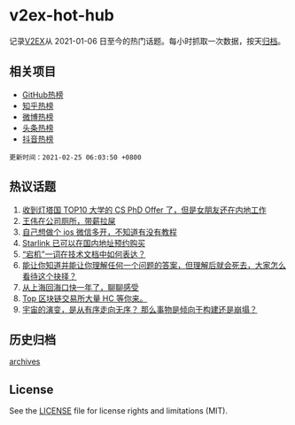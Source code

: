 # v2ex-hot-hub

 记录[V2EX](https://www.v2ex.com/)从 2021-01-06 日至今的热门话题。每小时抓取一次数据，按天[归档](archives)。
 
 ## 相关项目

- [GitHub热榜](https://github.com/lonnyzhang423/github-hot-hub)
- [知乎热榜](https://github.com/lonnyzhang423/zhihu-hot-hub)
- [微博热榜](https://github.com/lonnyzhang423/weibo-hot-hub)
- [头条热榜](https://github.com/lonnyzhang423/toutiao-hot-hub)
- [抖音热榜](https://github.com/lonnyzhang423/douyin-hot-hub)


 `更新时间：2021-02-25 06:03:50 +0800`

## 热议话题

1. [收到灯塔国 TOP10 大学的 CS PhD Offer 了，但是女朋友还在内地工作](https://www.v2ex.com/t/755750)
1. [王伟在公司厕所，带薪拉屎](https://www.v2ex.com/t/755667)
1. [自己想做个 ios 微信多开，不知道有没有教程](https://www.v2ex.com/t/755689)
1. [Starlink 已可以在国内地址预约购买](https://www.v2ex.com/t/755749)
1. [“宕机”一词在技术文档中如何表达？](https://www.v2ex.com/t/755812)
1. [能让你知道并能让你理解任何一个问题的答案，但理解后就会死去，大家怎么看待这个抉择？](https://www.v2ex.com/t/755698)
1. [从上海回海口快一年了，聊聊感受](https://www.v2ex.com/t/755726)
1. [Top 区块链交易所大量 HC 等你来。](https://www.v2ex.com/t/755811)
1. [宇宙的演变，是从有序走向无序？ 那么事物是倾向于构建还是崩塌？](https://www.v2ex.com/t/755674)

## 历史归档

[archives](archives)

## License

See the [LICENSE](LICENSE) file for license rights and limitations (MIT).
